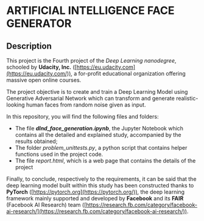 # ARTIFICIAL INTELLIGENCE FACE GENERATOR

## Description

This project is the Fourth project of the _Deep Learning nanodegree_, schooled by **Udacity, Inc.** ([https://eu.udacity.com](https://eu.udacity.com/)), a for-profit educational organization offering massive open online courses.

The project objective is to create and train a Deep Learning Model using Generative Adversarial Network which can transform and generate realistic-looking human faces from random noise given as input.

In this repository, you will find the following files and folders:

-   The file  _**dlnd_face_generation.ipynb**_, the Jupyter Notebook which contains all the detailed and explained study, accompanied by the results obtained;
-   The folder  _problem_unittests.py_, a python script that contains helper functions used in the project code.
-   The file  _report.html_, which is a web page that contains the details of the project

Finally, to conclude, respectively to the requirements, it can be said that the deep learning model built within this study has been constructed thanks to  **PyTorch**  ([https://pytorch.org](https://pytorch.org/)), the deep learning framework mainly supported and developed by  **Facebook**  and its  **FAIR**  (Facebook AI Research) team ([https://research.fb.com/category/facebook-ai-research/](https://research.fb.com/category/facebook-ai-research/)).
